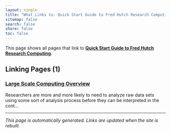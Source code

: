 ```yaml
---
layout: single
title: "What Links to: Quick Start Guide to Fred Hutch Research Computing"
sitemap: false
search: false
share: false
toc: false
---
```


This page shows all pages that link to **[Quick Start Guide to Fred Hutch Research Computing](/scicomputing/compute_quickstart/)**.

## Linking Pages (1)

### [Large Scale Computing Overview](/scicomputing/compute_overview/)

Researchers are more and more likely to need to analyze raw data sets using some sort of analysis process before they can be interpreted in the cont...

---


*This page is automatically generated. Links are updated when the site is rebuilt.*
